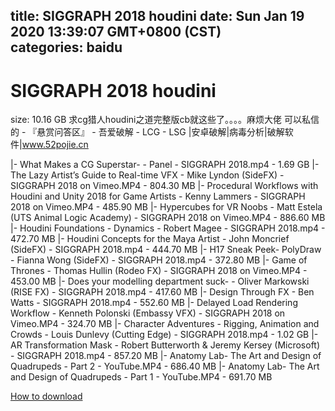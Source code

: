 
title: SIGGRAPH 2018 houdini
date: Sun Jan 19 2020 13:39:07 GMT+0800 (CST)    
categories: baidu
---

# SIGGRAPH 2018 houdini
size: 10.16 GB
 求cg猎人houdini之道完整版cb就这些了。。。。麻烦大佬 可以私信的 - 『悬赏问答区』 - 吾爱破解 - LCG - LSG |安卓破解|病毒分析|破解软件|www.52pojie.cn
 
|- What Makes a CG Superstar- - Panel - SIGGRAPH 2018.mp4 - 1.69 GB
|- The Lazy Artist’s Guide to Real-time VFX - Mike Lyndon (SideFX) - SIGGRAPH 2018 on Vimeo.MP4 - 804.30 MB
|- Procedural Workflows with Houdini and Unity 2018 for Game Artists - Kenny Lammers - SIGGRAPH 2018 on Vimeo.MP4 - 485.90 MB
|- Hypercubes for VR Noobs - Matt Estela (UTS Animal Logic Academy) - SIGGRAPH 2018 on Vimeo.MP4 - 886.60 MB
|- Houdini Foundations - Dynamics - Robert Magee - SIGGRAPH 2018.mp4 - 472.70 MB
|- Houdini Concepts for the Maya Artist - John Moncrief (SideFX) - SIGGRAPH 2018.mp4 - 444.70 MB
|- H17 Sneak Peek- PolyDraw - Fianna Wong (SideFX) - SIGGRAPH 2018.mp4 - 372.80 MB
|- Game of Thrones - Thomas Hullin (Rodeo FX) - SIGGRAPH 2018 on Vimeo.MP4 - 453.00 MB
|- Does your modelling department suck- - Oliver Markowski (RISE FX) - SIGGRAPH 2018.mp4 - 417.60 MB
|- Design Through FX - Ben Watts - SIGGRAPH 2018.mp4 - 552.60 MB
|- Delayed Load Rendering Workflow - Kenneth Polonski (Embassy VFX) - SIGGRAPH 2018 on Vimeo.MP4 - 324.70 MB
|- Character Adventures - Rigging, Animation and Crowds - Louis Dunlevy (Cutting Edge) - SIGGRAPH 2018.mp4 - 1.02 GB
|- AR Transformation Mask - Robert Butterworth & Jeremy Kersey (Microsoft) - SIGGRAPH 2018.mp4 - 857.20 MB
|- Anatomy Lab- The Art and Design of Quadrupeds - Part 2 - YouTube.MP4 - 686.40 MB
|- Anatomy Lab- The Art and Design of Quadrupeds - Part 1 - YouTube.MP4 - 691.70 MB

[How to download](https://bpcam.bemobtrk.com/go/2ceec3aa-1ca2-46d6-b9ff-aaa5c184517c?jno=5284)